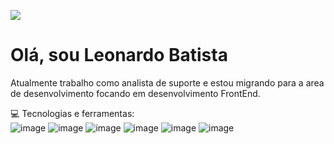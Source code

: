 ![](https://komarev.com/ghpvc/?username=DevTec2020)<br>
# Olá, sou Leonardo Batista 

Atualmente trabalho como analista de suporte e estou migrando para a area de desenvolvimento focando em desenvolvimento FrontEnd.


 💻 Tecnologias e ferramentas:
<br>
![image](https://user-images.githubusercontent.com/60202567/177890345-78e937d8-1366-4d1e-9616-c354d6ac850d.png)
![image](https://user-images.githubusercontent.com/60202567/177890492-856792b9-61ae-4d45-b580-6b58db2b4f9b.png)
![image](https://user-images.githubusercontent.com/60202567/177891684-fb179aba-f7f8-4d33-925f-7552603f1986.png)
![image](https://user-images.githubusercontent.com/60202567/177891815-e0c519bc-4e1a-41b9-91e6-0b10cb6a329b.png)
![image](https://user-images.githubusercontent.com/60202567/177894527-e984399e-4418-4103-8dbf-43d09d41df8d.png)
![image](https://user-images.githubusercontent.com/60202567/177895275-43504bbc-e3d4-4c41-9e3c-8f1dbd839d13.png)







